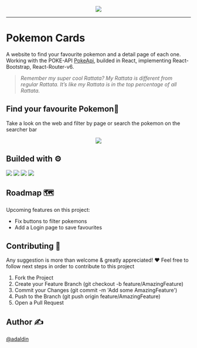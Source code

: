 <div id="header" align="center">
  <img src="https://user-images.githubusercontent.com/18453013/192341681-8de399a1-078d-4b17-b19c-58585c412a12.gif"/>
</div>

--------------------------------------------------
# Pokemon Cards
A website to find your favourite pokemon and a detail page of each one. Working with the POKE-API [PokeApi](https://pokeapi), builded in React, implementing React-Bootstrap, React-Router-v6.
> *Remember my super cool Rattata? My Rattata is different from regular Rattata. It’s like my Rattata is in the top percentage of all Rattata.*

## Find your favourite Pokemon🫶
Take a look on the web and filter by page or search the pokemon on the searcher bar
<div align="center">
  <a href="https://tetrispractice.netlify.app" target="blank">
   <img src="https://user-images.githubusercontent.com/18453013/192347394-be59469e-37b3-4ef2-b1c2-ccacb3397475.gif" /></a>
</div>

## Builded with ⚙️
<div>
<img src="https://img.icons8.com/color/48/000000/react-native.png"/>
<img src="https://img.icons8.com/color/48/000000/bootstrap.png"/>
  <img src="https://img.icons8.com/color/48/000000/git.png"/>
  <img src="https://img.icons8.com/external-xnimrodx-lineal-gradient-xnimrodx/64/000000/external-responsive-responsive-design-xnimrodx-lineal-gradient-xnimrodx.png"/>
    </div>  

## Roadmap 🗺️
Upcoming features on this project:
* Fix buttons to filter pokemons
* Add a Login page to save favourites


## Contributing 🤝
 Any suggestion is more than welcome & greatly appreciated! ❤️
 Feel free to follow next steps in order to contribute to this project
 
1. Fork the Project 
2. Create your Feature Branch (git checkout -b feature/AmazingFeature) 
3. Commit your Changes (git commit -m 'Add some AmazingFeature')
4. Push to the Branch (git push origin feature/AmazingFeature)
5. Open a Pull Request

## Author ✍️
[@adaldin](http://github.com/adaldin)

